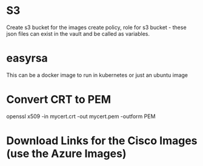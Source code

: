 S3
====
Create s3 bucket for the images
create policy, role for s3 bucket - these json files can exist in the vault and be called as variables.

easyrsa
=======
This can be a docker image to run in kubernetes or just an ubuntu image



Convert CRT to PEM
=======
openssl x509 -in mycert.crt -out mycert.pem -outform PEM

Download Links for the Cisco Images (use the Azure Images)
=========
